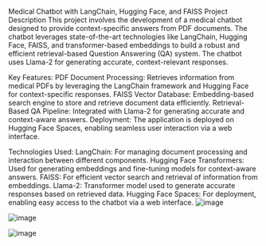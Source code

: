 Medical Chatbot with LangChain, Hugging Face, and FAISS
Project Description
This project involves the development of a medical chatbot designed to provide context-specific answers from PDF documents. The chatbot leverages state-of-the-art technologies like LangChain, Hugging Face, FAISS, and transformer-based embeddings to build a robust and efficient retrieval-based Question Answering (QA) system. The chatbot uses Llama-2 for generating accurate, context-relevant responses.

Key Features:
PDF Document Processing: Retrieves information from medical PDFs by leveraging the LangChain framework and Hugging Face for context-specific responses.
FAISS Vector Database: Embedding-based search engine to store and retrieve document data efficiently.
Retrieval-Based QA Pipeline: Integrated with Llama-2 for generating accurate and context-aware answers.
Deployment: The application is deployed on Hugging Face Spaces, enabling seamless user interaction via a web interface.

Technologies Used:
LangChain: For managing document processing and interaction between different components.
Hugging Face Transformers: Used for generating embeddings and fine-tuning models for context-aware answers.
FAISS: For efficient vector search and retrieval of information from embeddings.
Llama-2: Transformer model used to generate accurate responses based on retrieved data.
Hugging Face Spaces: For deployment, enabling easy access to the chatbot via a web interface.
![image](https://github.com/user-attachments/assets/1d187266-92d7-4a0c-b44e-39accfa81ad4)

![image](https://github.com/user-attachments/assets/433dc5b2-0d75-4f03-8b59-7505fb344a18)

![image](https://github.com/user-attachments/assets/76287be7-4894-4d20-8348-26d146ac8f19)

